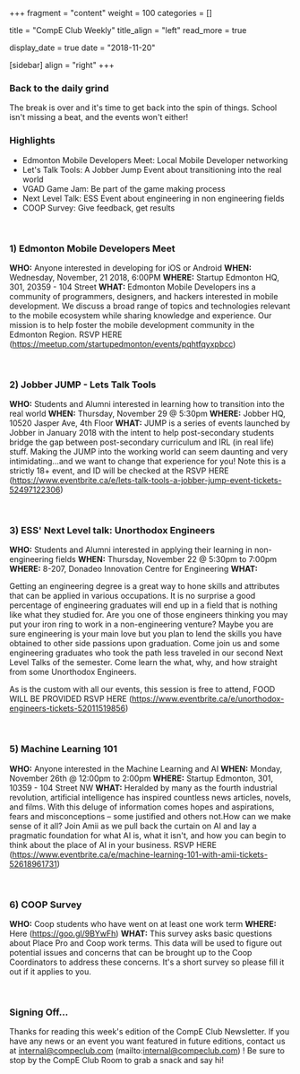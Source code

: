 
+++
fragment = "content"
weight = 100
categories = []

title = "CompE Club Weekly"
title_align = "left"
read_more = true

display_date = true
date = "2018-11-20" 

[sidebar]
  align = "right"
+++
    

### Back to the daily grind

The break is over and it's time to get back into the spin of things. School isn't missing a beat, and the events won't either!
</br>

### Highlights

*  Edmonton Mobile Developers Meet: Local Mobile Developer networking
*  Let's Talk Tools: A Jobber Jump Event about transitioning into the real world
*  VGAD Game Jam: Be part of the game making process
*  Next Level Talk: ESS Event about engineering in non engineering fields
*  COOP Survey: Give feedback, get results


</br>

### 1) Edmonton Mobile Developers Meet



**WHO:** Anyone interested in developing for iOS or Android
**WHEN:** Wednesday, November, 21 2018, 6:00PM
**WHERE:** Startup Edmonton HQ, 301, 20359 - 104 Street
**WHAT:**  Edmonton Mobile Developers ins a community of programmers, designers, and hackers interested in mobile development. We discuss a broad range of topics and technologies relevant to the mobile ecosystem while sharing knowledge and experience. Our mission is to help foster the mobile development community in the Edmonton Region.
RSVP HERE (https://meetup.com/startupedmonton/events/pqhtfqyxpbcc)


</br>

### 2) Jobber JUMP - Lets Talk Tools


**WHO:** Students and Alumni interested in learning how to transition into the real world
**WHEN:** Thursday, November 29 @ 5:30pm
**WHERE:** Jobber HQ, 10520 Jasper Ave, 4th Floor
**WHAT:** JUMP is a series of events launched by Jobber in January 2018 with the intent to help post-secondary students bridge the gap between post-secondary curriculum and IRL (in real life) stuff. Making the JUMP into the working world can seem daunting and very intimidating…and we want to change that experience for you!
Note this is a strictly 18+ event, and ID will be checked at the
RSVP HERE (https://www.eventbrite.ca/e/lets-talk-tools-a-jobber-jump-event-tickets-52497122306)

</br>

### 3) ESS' Next Level talk: Unorthodox Engineers



**WHO:** Students and Alumni interested in applying their learning in non-engineering fields
**WHEN:** Thursday, November 22 @ 5:30pm to 7:00pm
**WHERE:** 8-207, Donadeo Innovation Centre for Engineering
**WHAT:**

Getting an engineering degree is a great way to hone skills and attributes that can be applied in various occupations. It is no surprise a good percentage of engineering graduates will end up in a field that is nothing like what they studied for. Are you one of those engineers thinking you may put your iron ring to work in a non-engineering venture? Maybe you are sure engineering is your main love but you plan to lend the skills you have obtained to other side passions upon graduation. Come join us and some engineering graduates who took the path less traveled in our second Next Level Talks of the semester.
Come learn the what, why, and how straight from some Unorthodox Engineers.

As is the custom with all our events, this session is free to attend, FOOD WILL BE PROVIDED
RSVP HERE (https://www.eventbrite.ca/e/unorthodox-engineers-tickets-52011519856)

</br>

### 5) Machine Learning 101



**WHO:** Anyone interested in the Machine Learning and AI
**WHEN:** Monday, November 26th @ 12:00pm to 2:00pm
**WHERE:** Startup Edmonton, 301, 10359 - 104 Street NW
**WHAT:** Heralded by many as the fourth industrial revolution, artificial intelligence has inspired countless news articles, novels, and films. With this deluge of information comes hopes and aspirations, fears and misconceptions – some justified and others not.How can we make sense of it all?
Join Amii as we pull back the curtain on AI and lay a pragmatic foundation for what AI is, what it isn't, and how you can begin to think about the place of AI in your business.
RSVP HERE (https://www.eventbrite.ca/e/machine-learning-101-with-amii-tickets-52618961731)


</br>

### 6) COOP Survey



**WHO:** Coop students who have went on at least one work term
**WHERE:** Here (https://goo.gl/9BYwFh)
**WHAT:** This survey asks basic questions about Place Pro and Coop work terms. This data will be used to figure out potential issues and concerns that can be brought up to the Coop Coordinators to address these concerns. It's a short survey so please fill it out if it applies to you.


</br>

### Signing Off...

Thanks for reading this week's edition of the CompE Club Newsletter.  If you have any news or an event you want featured in future editions, contact us at internal@compeclub.com (mailto:internal@compeclub.com) !  Be sure to stop by the CompE Club Room to grab a snack and say hi!

</br>
